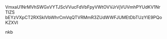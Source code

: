 VmxaU1NrMVhSWGxVYTJScVVucFdVbFpyVWtOVVJrVjVUVmhPYUdKV1NrTlZS
bEYzVXpCT2RXSklVbWhrCmVqQTVRMmR3ZUdWWFJUMEtDbTUzYlE9PQoKZXVl

nkb